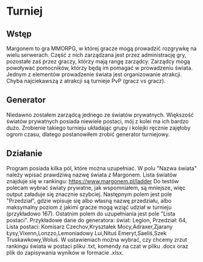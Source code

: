# Turniej
## Wstęp

Margonem to gra MMORPG, w której gracze mogą prowadzić rozgrywkę na wielu serwerach. Część z nich zarządzana jest przez administrację gry, pozostałe zaś przez graczy, którzy mają rangę zarządcy. Zarządcy mogą powoływać pomocników, którzy będą im pomagać w prowadzeniu świata. Jednym z elementów prowadzenie świata jest organizowanie atrakcji. Chyba najciekawszą z atrakcji są turnieje PvP (gracz vs gracz).

## Generator

Niedawno zostałem zarządcą jednego ze światów prywatnych. Większość światów prywatnych posiada niewiele postaci, mój z kolei ma ich bardzo dużo. Zrobienie takiego turnieju układając grupy i kolejki ręcznie zajęłoby ogrom czasu, dlatego postanowiłem zrobić generator turniejowy.

## Działanie

Program posiada kilka pól, które można uzupełniać. W polu "Nazwa świata" należy wpisać prawdziwą nazwę świata z Margonem. Lista światów znajduje się w rankingu: https://www.margonem.pl/ladder Do testów polecam wybrać światy prywatne, jak wspomniałem, są mniejsze, więc output załaduje się znacznie szybciej. Następnym polem jest pole "Przedział", gdzie wpisuje się albo własną nazwę przedziału, albo maksymalny poziom z jakimi gracze mogą wziąć udział w turnieju (przykładowo 167). Ostatnim polem do uzupełniania jest pole "Lista postaci". Przykładowe dane do generatora: świat: Legion, Przedział: 64, Lista postaci: Komisarz Czechov,Kryształek Mocy,Adraxer,Zjarany Łysy,Vixenn,Lonzzo,Lemoniadowy Lui,Nituś Emeryt,Saeliś,Szek Truskawkowy,Woluś. W ustawieniach można wybrać, czy chcemy zrzut rankingu świata w postaci pliku .txt, komendy na czat w pliku .docx oraz plik do zapisywania wyników w formacie .xlsx.